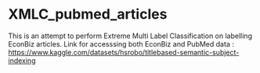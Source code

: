 # XMLC_pubmed_articles
This is an attempt to perform Extreme Multi Label Classification on labelling EconBiz articles.
Link for accesssing both EconBiz and PubMed data : https://www.kaggle.com/datasets/hsrobo/titlebased-semantic-subject-indexing
